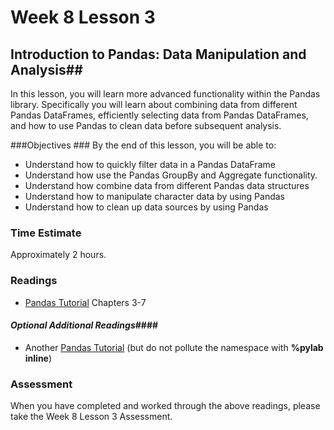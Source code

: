 # Week 8 Lesson 3 #
## Introduction to Pandas: Data Manipulation and Analysis##

In this lesson, you will learn more advanced functionality within the
Pandas library. Specifically you will learn about combining data from
different Pandas DataFrames, efficiently selecting data from Pandas
DataFrames, and how to use Pandas to clean data before subsequent
analysis.


###Objectives ###
By the end of this lesson, you will be able to:

- Understand how to quickly filter data in a Pandas DataFrame
- Understand how use the Pandas GroupBy and Aggregate functionality.
- Understand how combine data from different Pandas data structures
- Understand how to manipulate character data by using Pandas
- Understand how to clean up data sources by using Pandas


### Time Estimate ###

Approximately 2 hours.

### Readings ####

- [Pandas Tutorial](https://github.com/jvns/pandas-cookbook) Chapters 3-7

#### *Optional Additional Readings*####

- Another [Pandas Tutorial](http://nbviewer.ipython.org/github/jvns/talks/blob/master/pydatanyc2013/PyData%20NYC%202013%20tutorial.ipynb) (but do not pollute the namespace with **%pylab inline**)

### Assessment ###

When you have completed and worked through the above readings, please take the Week 8 Lesson 3 Assessment.
